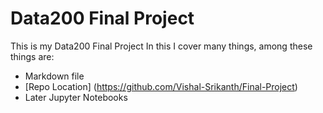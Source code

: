 # Data200 Final Project

This is my Data200 Final Project
In this I cover many things, among these things are:

- Markdown file
- [Repo Location] (https://github.com/Vishal-Srikanth/Final-Project)
- Later Jupyter Notebooks 

